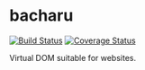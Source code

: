 # bacharu

[![Build Status](https://travis-ci.org/pori/bacharu.svg?branch=master)](https://travis-ci.org/pori/bacharu)
[![Coverage Status](https://coveralls.io/repos/github/pori/bacharu/badge.svg?branch=master)](https://coveralls.io/github/pori/bacharu?branch=master)

Virtual DOM suitable for websites.
